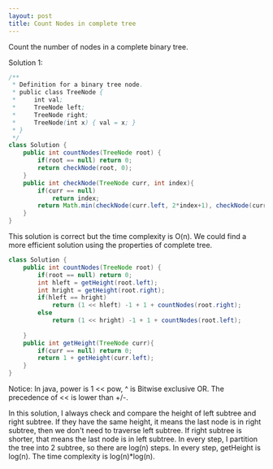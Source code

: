 ```yaml
---
layout: post
title: Count Nodes in complete tree
---
```


Count the number of nodes in a complete binary tree.

Solution 1:
```java
/**
 * Definition for a binary tree node.
 * public class TreeNode {
 *     int val;
 *     TreeNode left;
 *     TreeNode right;
 *     TreeNode(int x) { val = x; }
 * }
 */
class Solution {
    public int countNodes(TreeNode root) {
        if(root == null) return 0;
        return checkNode(root, 0);
    }
    public int checkNode(TreeNode curr, int index){
        if(curr == null)
            return index;
        return Math.min(checkNode(curr.left, 2*index+1), checkNode(curr.right, 2*index+2));
    }
}
```
This solution is correct but the time complexity is O(n). We could find a more efficient solution using the properties of complete tree. 

```java
class Solution {
    public int countNodes(TreeNode root) {
        if(root == null) return 0;
        int hleft = getHeight(root.left);
        int hright = getHeight(root.right);
        if(hleft == hright)
            return (1 << hleft) -1 + 1 + countNodes(root.right);  
        else
            return (1 << hright) -1 + 1 + countNodes(root.left);
        
    }
    public int getHeight(TreeNode curr){
        if(curr == null) return 0; 
        return 1 + getHeight(curr.left);                
    }
}

```

Notice: In java, power is 1 << pow, ^ is Bitwise exclusive OR. The precedence of << is lower than +/-.

In this solution, I always check and compare the height of left subtree and right subtree. If they have the same height, it means the last node is in right subtree, then we don't need to traverse left subtree. If right subtree is shorter, that means the last node is in left subtree. In every step, I partition the tree into 2 subtree, so there are log(n) steps. In every step, getHeight is log(n). The time complexity is log(n)*log(n). 
